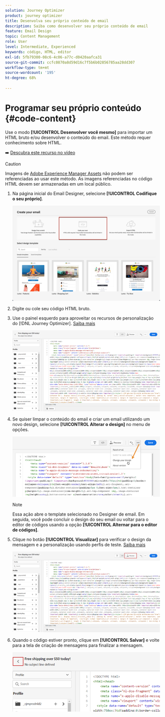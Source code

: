 ```yaml
---
solution: Journey Optimizer
product: journey optimizer
title: Desenvolva seu próprio conteúdo de email
description: Saiba como desenvolver seu próprio conteúdo de email
feature: Email Design
topic: Content Management
role: User
level: Intermediate, Experienced
keywords: código, HTML, editor
exl-id: 5fb79300-08c6-4c06-a77c-d0420aafca31
source-git-commit: ccfc0870a8d59d16c7f5b6b02856785aa28dd307
workflow-type: tm+mt
source-wordcount: '195'
ht-degree: 68%

---
```


# Programar seu próprio conteúdo {#code-content}

Use o modo **[!UICONTROL Desenvolver você mesmo]** para importar um HTML bruto e/ou desenvolver o conteúdo do email. Este método requer conhecimento sobre HTML.

➡️ [Descubra este recurso no vídeo](#video)

>[!CAUTION]
>
> Imagens de [Adobe Experience Manager Assets](../integrations/assets.md) não podem ser referenciadas ao usar este método. As imagens referenciadas no código HTML devem ser armazenadas em um local público.

1. Na página inicial do Email Designer, selecione **[!UICONTROL Codifique o seu próprio]**.

   ![](assets/code-your-own.png)

1. Digite ou cole seu código HTML bruto.

1. Use o painel esquerdo para aproveitar os recursos de personalização do [!DNL Journey Optimizer]. [Saiba mais](../personalization/personalize.md)

   ![](assets/code-editor.png)

1. Se quiser limpar o conteúdo do email e criar um email utilizando um novo design, selecione **[!UICONTROL Alterar o design]** no menu de opções.

   ![](assets/code-editor-change-design.png)

   >[!NOTE]
   >
   >Essa ação abre o template selecionado no Designer de email. Em seguida, você pode concluir o design do seu email ou voltar para o editor de códigos usando a opção **[!UICONTROL Alternar para o editor de códigos]**.

1. Clique no botão **[!UICONTROL Visualizar]** para verificar o design da mensagem e a personalização usando perfis de teste. [Saiba mais](../content-management/preview-test.md)

   ![](assets/code-editor-preview.png)

1. Quando o código estiver pronto, clique em **[!UICONTROL Salvar]** e volte para a tela de criação de mensagens para finalizar a mensagem.

   ![](assets/code-editor-save.png)
